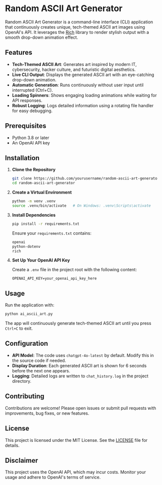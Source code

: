# Random ASCII Art Generator

Random ASCII Art Generator is a command-line interface (CLI) application that continuously creates unique, tech-themed ASCII art images using OpenAI's API. It leverages the [Rich](https://github.com/Textualize/rich) library to render stylish output with a smooth drop-down animation effect.

## Features

- **Tech-Themed ASCII Art**: Generates art inspired by modern IT, cybersecurity, hacker culture, and futuristic digital aesthetics.
- **Live CLI Output**: Displays the generated ASCII art with an eye-catching drop-down animation.
- **Automatic Generation**: Runs continuously without user input until interrupted (Ctrl+C).
- **Loading Spinners**: Shows engaging loading animations while waiting for API responses.
- **Robust Logging**: Logs detailed information using a rotating file handler for easy debugging.

## Prerequisites

- Python 3.8 or later
- An OpenAI API key

## Installation

1. **Clone the Repository**

   ```bash
   git clone https://github.com/yourusername/random-ascii-art-generator.git
   cd random-ascii-art-generator
   ```

2. **Create a Virtual Environment**

   ```bash
   python -m venv .venv
   source .venv/bin/activate   # On Windows: .venv\Scripts\activate
   ```

3. **Install Dependencies**

   ```bash
   pip install -r requirements.txt
   ```

   Ensure your `requirements.txt` contains:

   ```bash
   openai
   python-dotenv
   rich
   ```

4. **Set Up Your OpenAI API Key**

   Create a `.env` file in the project root with the following content:

   ```dotenv
   OPENAI_API_KEY=your_openai_api_key_here
   ```

## Usage

Run the application with:

```bash
python ai_ascii_art.py
```

The app will continuously generate tech-themed ASCII art until you press `Ctrl+C` to exit.

## Configuration

- **API Model**: The code uses `chatgpt-4o-latest` by default. Modify this in the source code if needed.
- **Display Duration**: Each generated ASCII art is shown for 6 seconds before the next one appears.
- **Logging**: Detailed logs are written to `chat_history.log` in the project directory.

## Contributing

Contributions are welcome! Please open issues or submit pull requests with improvements, bug fixes, or new features.

## License

This project is licensed under the MIT License. See the [LICENSE](LICENSE) file for details.

## Disclaimer

This project uses the OpenAI API, which may incur costs. Monitor your usage and adhere to OpenAI's terms of service.

